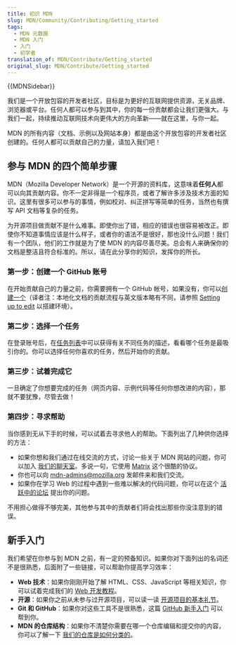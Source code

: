 ```yaml
---
title: 初识 MDN
slug: MDN/Community/Contributing/Getting_started
tags:
  - MDN 元数据
  - MDN 入门
  - 入门
  - 初学者
translation_of: MDN/Contribute/Getting_started
original_slug: MDN/Contribute/Getting_started
---
```

{{MDNSidebar}}

我们是一个开放包容的开发者社区，目标是为更好的互联网提供资源，无关品牌、浏览器或平台。任何人都可以参与到其中，你的每一份贡献都会让我们更强大。与我们一起，持续推动互联网技术向更伟大的方向革新——就在这里，与你一起。

MDN 的所有内容（文档、示例以及网站本身）都是由这个开放包容的开发者社区创建的。任何人都可以贡献自己的力量，请加入我们吧！

## 参与 MDN 的四个简单步骤

MDN（Mozilla Developer Network）是一个开源的资料库，这意味着**任何人**都可以向其贡献内容。你不一定非得是一个程序员，或者了解许多涉及技术方面的知识。这里有很多可以参与的事情，例如校对、纠正拼写等简单的任务，当然也有撰写 API 文档等复杂的任务。

为开源项目做贡献不是什么难事。即使你出了错，相应的错误也很容易被改正。即使你不知道事情应该是什么样子，或者你的语法不是很好，那也没什么问题！我们有一个团队，他们的工作就是为了使 MDN 的内容尽善尽美。总会有人来确保你的文档是整洁且符合标准的。所以，请在此分享你的知识，发挥你的所长。

### 第一步：创建一个 GitHub 账号

在开始贡献自己的力量之前，你需要拥有一个 GitHub 帐号，如果没有，你可以[创建一个](https://github.com/mdn/content/#setup)（译者注：本地化文档的贡献流程与英文版本略有不同，请参照 [Setting up to edit](https://github.com/mdn/translated-content#setting-up-to-edit) 以搭建环境）。

### 第二步：选择一个任务

在登录账号后，在[任务列表](/zh-CN/docs/MDN/Contribute)中可以获得有关不同任务的描述，看看哪个任务是最吸引你的。你可以选择任何你喜欢的任务，然后开始你的贡献。

### 第三步：试着完成它

一旦确定了你想要完成的任务（网页内容、示例代码等任何你想改进的内容），那就不要犹豫，尽管去做！

### 第四步：寻求帮助

当你感到无从下手的时候，可以试着去寻求他人的帮助。下面列出了几种供你选择的方法：

- 如果你想和我们通过在线交流的方式，讨论一些关于 MDN 网站的问题，你可以加入 [我们的聊天室](https://chat.mozilla.org/#/room/#mdn:mozilla.org)。多说一句，它使用 [Matrix](https://wiki.mozilla.org/Matrix) 这个很酷的协议。
- 你也可以向 [mdn-admins@mozilla.org](mailto:mdn-admins@mozilla.org) 发邮件来和我们交流。
- 如果你在学习 Web 的过程中遇到一些难以解决的代码问题，你可以在这个 [活跃中的论坛](https://discourse.mozilla.org/c/mdn/learn/250) 提出你的问题。

不用担心做得不够完美，其他参与其中的贡献者们将会找出那些你没注意到的错误。

## 新手入门

我们希望在你参与到 MDN 之前，有一定的预备知识。如果你对下面列出的名词还不是很熟悉，后面附了一些链接，可以帮助你提高学习效率：

- **Web 技术**：如果你刚刚开始了解 HTML、CSS、JavaScript 等相关知识，你可以试着完成我们的 [Web 开发教程](/zh-CN/docs/Learn)。
- **开源**：如果你之前从未参与过开源项目，可以读一读 [开源项目的基本礼节](/zh-CN/docs/MDN/Contribute/Open_source_etiquette)。
- **Git 和 GitHub**：如果你对这些工具不是很熟悉，这篇 [GitHub 新手入门](/zh-CN/docs/MDN/Contribute/GitHub_beginners) 可以帮到你。
- **MDN 的仓库结构**：如果你不清楚你需要在哪一个仓库编辑和提交你的内容，你可以了解一下 [我们的仓库是如何分类的](/zh-CN/docs/MDN/Contribute/Where_is_everything)。
